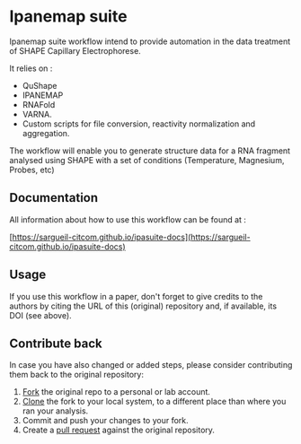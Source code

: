 # Ipanemap suite

Ipanemap suite workflow intend to provide automation in the data treatment of SHAPE Capillary Electrophorese.

It relies on :

- QuShape
- IPANEMAP
- RNAFold
- VARNA.
- Custom scripts for file conversion, reactivity normalization and aggregation.

The workflow will enable you to generate structure data for a RNA fragment analysed using SHAPE with a set of conditions (Temperature, Magnesium, Probes, etc)

## Documentation

All information about how to use this workflow can be found at :

[https://sargueil-citcom.github.io/ipasuite-docs](https://sargueil-citcom.github.io/ipasuite-docs)

## Usage

If you use this workflow in a paper, don't forget to give credits to the authors by citing the URL of this (original) repository and, if available, its DOI (see above).


## Contribute back

In case you have also changed or added steps, please consider contributing them back to the original repository:

1. [Fork](https://help.github.com/en/articles/fork-a-repo) the original repo to a personal or lab account.
2. [Clone](https://help.github.com/en/articles/cloning-a-repository) the fork to your local system, to a different place than where you ran your analysis.
4. Commit and push your changes to your fork.
5. Create a [pull request](https://help.github.com/en/articles/creating-a-pull-request) against the original repository.
